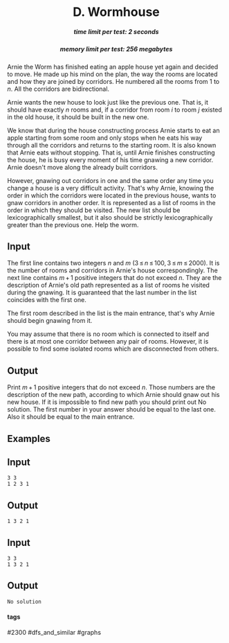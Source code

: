 <h1 style='text-align: center;'> D. Wormhouse</h1>

<h5 style='text-align: center;'>time limit per test: 2 seconds</h5>
<h5 style='text-align: center;'>memory limit per test: 256 megabytes</h5>

Arnie the Worm has finished eating an apple house yet again and decided to move. He made up his mind on the plan, the way the rooms are located and how they are joined by corridors. He numbered all the rooms from 1 to *n*. All the corridors are bidirectional.

Arnie wants the new house to look just like the previous one. That is, it should have exactly *n* rooms and, if a corridor from room *i* to room *j* existed in the old house, it should be built in the new one. 

We know that during the house constructing process Arnie starts to eat an apple starting from some room and only stops when he eats his way through all the corridors and returns to the starting room. It is also known that Arnie eats without stopping. That is, until Arnie finishes constructing the house, he is busy every moment of his time gnawing a new corridor. Arnie doesn't move along the already built corridors.

However, gnawing out corridors in one and the same order any time you change a house is a very difficult activity. That's why Arnie, knowing the order in which the corridors were located in the previous house, wants to gnaw corridors in another order. It is represented as a list of rooms in the order in which they should be visited. The new list should be lexicographically smallest, but it also should be strictly lexicographically greater than the previous one. Help the worm. 

## Input

The first line contains two integers *n* and *m* (3 ≤ *n* ≤ 100, 3 ≤ *m* ≤ 2000). It is the number of rooms and corridors in Arnie's house correspondingly. The next line contains *m* + 1 positive integers that do not exceed *n*. They are the description of Arnie's old path represented as a list of rooms he visited during the gnawing. It is guaranteed that the last number in the list coincides with the first one.

The first room described in the list is the main entrance, that's why Arnie should begin gnawing from it.

You may assume that there is no room which is connected to itself and there is at most one corridor between any pair of rooms. However, it is possible to find some isolated rooms which are disconnected from others.

## Output

Print *m* + 1 positive integers that do not exceed *n*. Those numbers are the description of the new path, according to which Arnie should gnaw out his new house. If it is impossible to find new path you should print out No solution. The first number in your answer should be equal to the last one. Also it should be equal to the main entrance.

## Examples

## Input


```
3 3  
1 2 3 1  

```
## Output


```
1 3 2 1 
```
## Input


```
3 3  
1 3 2 1  

```
## Output


```
No solution
```


#### tags 

#2300 #dfs_and_similar #graphs 